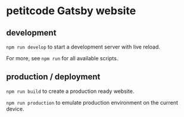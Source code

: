 # petitcode Gatsby website

## development

`npm run develop` to start a development server with live reload.

For more, see `npm run` for all available scripts.


## production / deployment

`npm run build` to create a production ready website.

`npm run production` to emulate production environment on the current device.
